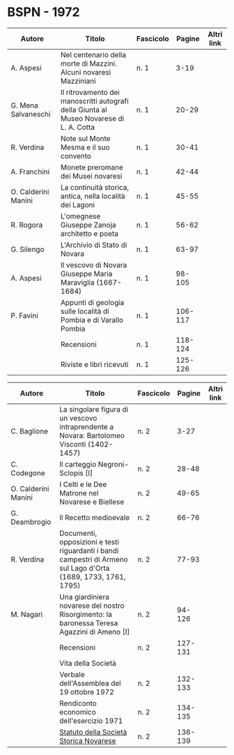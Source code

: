 # BSPN - 1972

| Autore              | Titolo                                                                                  | Fascicolo | Pagine  | Altri link |
|---------------------|-----------------------------------------------------------------------------------------|-----------|---------|------------|
| A. Aspesi           | Nel centenario della morte di Mazzini. Alcuni novaresi Mazziniani                       | n. 1      | 3-19    |            |
| G. Mena Salvaneschi | Il ritrovamento dei manoscritti autografi della Giunta al Museo Novarese di L. A. Cotta | n. 1      | 20-29   |            |
| R. Verdina          | Note sul Monte Mesma e il suo convento                                                  | n. 1      | 30-41   |            |
| A. Franchini        | Monete preromane dei Musei novaresi                                                     | n. 1      | 42-44   |            |
| O. Calderini Manini | La continuità storica, antica, nella località dei Lagoni                                | n. 1      | 45-55   |            |
| R. Rogora           | L'omegnese Giuseppe Zanoja architetto e poeta                                           | n. 1      | 56-62   |            |
| G. Silengo          | L'Archivio di Stato di Novara                                                           | n. 1      | 63-97   |            |
| A. Aspesi           | Il vescovo di Novara Giuseppe Maria Maraviglia (1667-1684)                              | n. 1      | 98-105  |            |
| P. Favini           | Appunti di geologia sulle località di Pombia e di Varallo Pombia                        | n. 1      | 106-117 |            |
|                     | Recensioni                                                                              | n. 1      | 118-124 |            |
|                     | Riviste e libri ricevuti                                                                | n. 1      | 125-126 |            |

| Autore        | Titolo                                                                                                                                                                                  | Fascicolo | Pagine  | Altri link |
|---------------|-----------------------------------------------------------------------------------------------------------------------------------------------------------------------------------------|-----------|---------|------------|
| C. Baglione         | La singolare figura di un vescovo intraprendente a Novara: Bartolomeo Visconti (1402-1457)                      | n. 2      | 3-27    |            |
| C. Codegone         | Il carteggio Negroni-Sclopis [I]                                                                                | n. 2      | 28-48   |            |
| O. Calderini Manini | I Celti e le Dee Matrone nel Novarese e Biellese                                                                | n. 2      | 49-65   |            |
| G. Deambrogio       | Il Recetto medioevale                                                                                           | n. 2      | 66-76   |            |
| R. Verdina          | Documenti, opposizioni e testi riguardanti i bandi campestri di Armeno sul Lago d'Orta (1689, 1733, 1761, 1795) | n. 2      | 77-93   |            |
| M. Nagari           | Una giardiniera novarese del nostro Risorgimento: la baronessa Teresa Agazzini di Ameno [I]                     | n. 2      | 94-126  |            |
|                     | Recensioni                                                                                                      | n. 2      | 127-131 |            |
|                     | Vita della Società                                                                                              |           |         |            |
|                     | Verbale dell'Assemblea del 19 ottobre 1972                                                                      | n. 2      | 132-133 |            |
|                     | Rendiconto economico dell'esercizio 1971                                                                        | n. 2      | 134-135 |            |
|                     | [Statuto della Società Storica Novarese](http://www.ssno.it/SSN/ssn_stat.html)                                  | n. 2      | 136-139 |            |